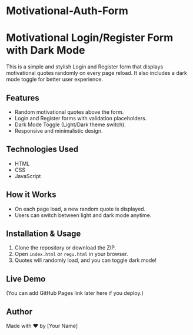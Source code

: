 # Motivational-Auth-Form

# Motivational Login/Register Form with Dark Mode

This is a simple and stylish Login and Register form that displays motivational quotes randomly on every page reload. It also includes a dark mode toggle for better user experience.

## Features
- Random motivational quotes above the form.
- Login and Register forms with validation placeholders.
- Dark Mode Toggle (Light/Dark theme switch).
- Responsive and minimalistic design.

## Technologies Used
- HTML
- CSS
- JavaScript

## How it Works
- On each page load, a new random quote is displayed.
- Users can switch between light and dark mode anytime.

## Installation & Usage
1. Clone the repository or download the ZIP.
2. Open `index.html` or `regu.html` in your browser.
3. Quotes will randomly load, and you can toggle dark mode!

## Live Demo
(You can add GitHub Pages link later here if you deploy.)

## Author
Made with ❤️ by [Your Name]
